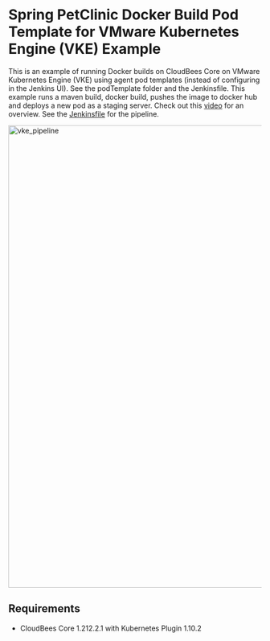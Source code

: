 # Spring PetClinic Docker Build Pod Template for VMware Kubernetes Engine (VKE) Example

This is an example of running Docker builds on CloudBees Core on VMware Kubernetes Engine (VKE) using agent pod templates (instead of configuring in the Jenkins UI). See the podTemplate folder and the Jenkinsfile. This example runs a maven build, docker build, pushes the image to docker hub and deploys a new pod as a staging server. Check out this [video](https://www.youtube.com/watch?v=OLFMosFue5U&feature=youtu.be) for an overview. See the [Jenkinsfile](https://github.com/jefferyfry/spring-petclinic-docker-build-vke-podTemplate/blob/master/Jenkinsfile) for the pipeline.

<img width="920" alt="vke_pipeline" src="https://user-images.githubusercontent.com/6440106/44313011-84f72e80-a3b5-11e8-9a65-91b90de71687.png">

## Requirements
- CloudBees Core 1.212.2.1 with Kubernetes Plugin 1.10.2

